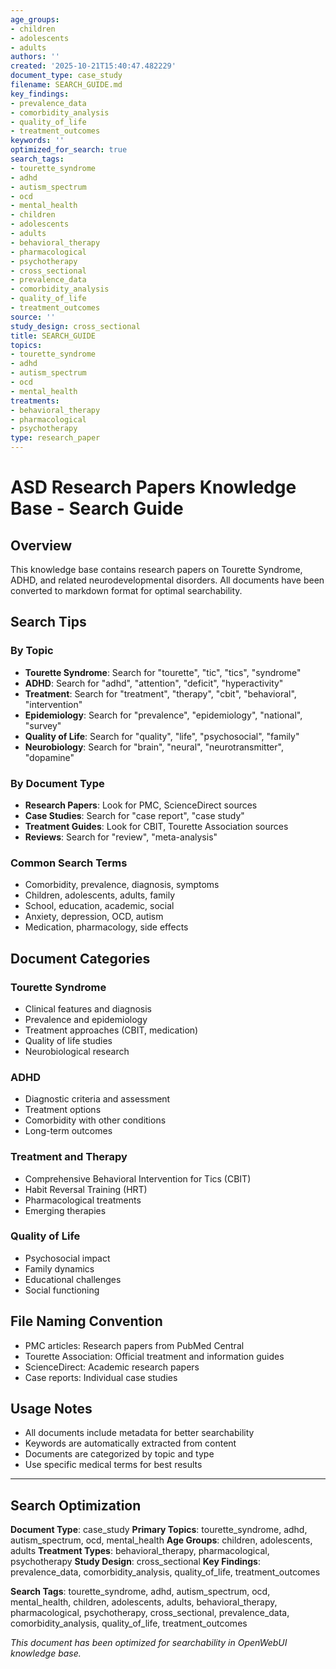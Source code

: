 ```yaml
---
age_groups:
- children
- adolescents
- adults
authors: ''
created: '2025-10-21T15:40:47.482229'
document_type: case_study
filename: SEARCH_GUIDE.md
key_findings:
- prevalence_data
- comorbidity_analysis
- quality_of_life
- treatment_outcomes
keywords: ''
optimized_for_search: true
search_tags:
- tourette_syndrome
- adhd
- autism_spectrum
- ocd
- mental_health
- children
- adolescents
- adults
- behavioral_therapy
- pharmacological
- psychotherapy
- cross_sectional
- prevalence_data
- comorbidity_analysis
- quality_of_life
- treatment_outcomes
source: ''
study_design: cross_sectional
title: SEARCH_GUIDE
topics:
- tourette_syndrome
- adhd
- autism_spectrum
- ocd
- mental_health
treatments:
- behavioral_therapy
- pharmacological
- psychotherapy
type: research_paper
---
```


# ASD Research Papers Knowledge Base - Search Guide

## Overview
This knowledge base contains research papers on Tourette Syndrome, ADHD, and related neurodevelopmental disorders. All documents have been converted to markdown format for optimal searchability.

## Search Tips

### By Topic
- **Tourette Syndrome**: Search for "tourette", "tic", "tics", "syndrome"
- **ADHD**: Search for "adhd", "attention", "deficit", "hyperactivity"
- **Treatment**: Search for "treatment", "therapy", "cbit", "behavioral", "intervention"
- **Epidemiology**: Search for "prevalence", "epidemiology", "national", "survey"
- **Quality of Life**: Search for "quality", "life", "psychosocial", "family"
- **Neurobiology**: Search for "brain", "neural", "neurotransmitter", "dopamine"

### By Document Type
- **Research Papers**: Look for PMC, ScienceDirect sources
- **Case Studies**: Search for "case report", "case study"
- **Treatment Guides**: Look for CBIT, Tourette Association sources
- **Reviews**: Search for "review", "meta-analysis"

### Common Search Terms
- Comorbidity, prevalence, diagnosis, symptoms
- Children, adolescents, adults, family
- School, education, academic, social
- Anxiety, depression, OCD, autism
- Medication, pharmacology, side effects

## Document Categories

### Tourette Syndrome
- Clinical features and diagnosis
- Prevalence and epidemiology
- Treatment approaches (CBIT, medication)
- Quality of life studies
- Neurobiological research

### ADHD
- Diagnostic criteria and assessment
- Treatment options
- Comorbidity with other conditions
- Long-term outcomes

### Treatment and Therapy
- Comprehensive Behavioral Intervention for Tics (CBIT)
- Habit Reversal Training (HRT)
- Pharmacological treatments
- Emerging therapies

### Quality of Life
- Psychosocial impact
- Family dynamics
- Educational challenges
- Social functioning

## File Naming Convention
- PMC articles: Research papers from PubMed Central
- Tourette Association: Official treatment and information guides
- ScienceDirect: Academic research papers
- Case reports: Individual case studies

## Usage Notes
- All documents include metadata for better searchability
- Keywords are automatically extracted from content
- Documents are categorized by topic and type
- Use specific medical terms for best results


---

## Search Optimization

**Document Type**: case_study
**Primary Topics**: tourette_syndrome, adhd, autism_spectrum, ocd, mental_health
**Age Groups**: children, adolescents, adults
**Treatment Types**: behavioral_therapy, pharmacological, psychotherapy
**Study Design**: cross_sectional
**Key Findings**: prevalence_data, comorbidity_analysis, quality_of_life, treatment_outcomes

**Search Tags**: tourette_syndrome, adhd, autism_spectrum, ocd, mental_health, children, adolescents, adults, behavioral_therapy, pharmacological, psychotherapy, cross_sectional, prevalence_data, comorbidity_analysis, quality_of_life, treatment_outcomes

*This document has been optimized for searchability in OpenWebUI knowledge base.*
